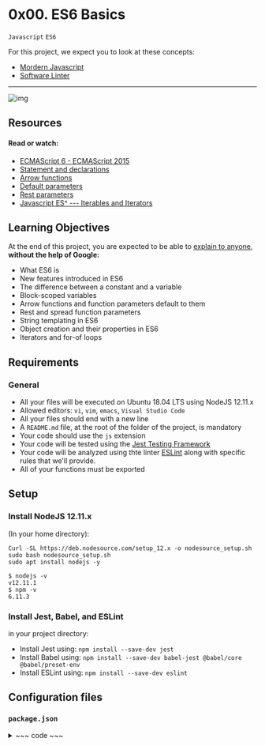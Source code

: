 # 0x00. ES6 Basics

`Javascript` `ES6`

For this project, we expect you to look at these concepts:
- [Mordern Javascript](https://alx-intranet.hbtn.io/concepts/541)
- [Software Linter](https://alx-intranet.hbtn.io/concepts/542)

---
![img](https://s3.amazonaws.com/alx-intranet.hbtn.io/uploads/medias/2019/12/08806026ef621f900121.png?X-Amz-Algorithm=AWS4-HMAC-SHA256&X-Amz-Credential=AKIARDDGGGOUSBVO6H7D%2F20221219%2Fus-east-1%2Fs3%2Faws4_request&X-Amz-Date=20221219T072939Z&X-Amz-Expires=86400&X-Amz-SignedHeaders=host&X-Amz-Signature=11c23ecc35b028a5817fd8a604dbc6fb01915d97b4fd0d1ab666ec9d1b36817f)

## Resources

#### Read or watch:
- [ECMAScript 6 - ECMAScript 2015](https://www.w3schools.com/js/js_es6.asp)
- [Statement and declarations](https://developer.mozilla.org/en-US/docs/Web/JavaScript/Reference/Statements)
- [Arrow functions](https://developer.mozilla.org/en-US/docs/Web/JavaScript/Reference/Functions/Arrow_functions)
- [Default parameters](https://developer.mozilla.org/en-US/docs/Web/JavaScript/Reference/Functions/Default_parameters)
- [Rest parameters](https://developer.mozilla.org/en-US/docs/Web/JavaScript/Reference/Functions/rest_parameters)
- [Javascript ES^ --- Iterables and Iterators](https://towardsdatascience.com/javascript-es6-iterables-and-iterators-de18b54f4d4?gi=13e736e7df4f)

## Learning Objectives

At the end of this project, you are expected to be able to [explain to anyone](https://fs.blog/feynman-learning-technique/), **without the help of Google:**
- What ES6 is
- New features introduced in ES6
- The difference between a constant and a variable
- Block-scoped variables
- Arrow functions and function parameters default to them
- Rest and spread function parameters
- String templating in ES6
- Object creation and their properties in ES6
- Iterators and for-of loops

## Requirements

### General

- All your files will be executed on Ubuntu 18.04 LTS using NodeJS 12.11.x
- Allowed editors: `vi`, `vim`, `emacs`, `Visual Studio Code`
- All your files should end with a new line
- A `README.md` file, at the root of the folder of the project, is mandatory
- Your code should use the `js` extension
- Your code will be tested using the [Jest Testing Framework](https://jestjs.io/)
- Your code will be analyzed using thte linter [ESLint](https://eslint.org/) along with specific rules that we'll provide.
- All of your functions must be exported

## Setup

### Install NodeJS 12.11.x

(In your home directory):

~~~
Curl -SL https://deb.nodesource.com/setup_12.x -o nodesource_setup.sh
sudo bash nodesource_setup.sh
sudo apt install nodejs -y
~~~

~~~
$ nodejs -v
v12.11.1
$ npm -v
6.11.3
~~~


### Install Jest, Babel, and ESLint
in your project directory:
- Install Jest using: `npm install --save-dev jest`
- Install Babel using: `npm install --save-dev babel-jest @babel/core @babel/preset-env`
- Install ESLint using: `npm install --save-dev eslint`

## Configuration files

### `package.json`
<details>
Click to show/hide file contents
<summary>
~~~
code
~~~
</summary>
</details>
